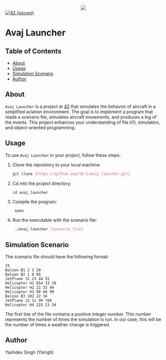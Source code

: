 <div align="center">
  <img src="https://raw.githubusercontent.com/YD-S/42_project-readmes/master/banners/42-dark.png"/>
</div>
<a href='https://profile.intra.42.fr/users/ysingh' target="_blank">
        <img alt='42 (oscuro)' src='https://img.shields.io/badge/Málaga-black?style=flat&logo=42&logoColor=white'/>
</a>

# Avaj Launcher

## Table of Contents
- [About](#about)
- [Usage](#usage)
- [Simulation Scenario](#simulation-scenario)
- [Author](#author)

## About

`Avaj Launcher` is a project at [42](https://www.42.fr/) that simulates the behavior of aircraft in a simplified aviation environment. The goal is to implement a program that reads a scenario file, simulates aircraft movements, and produces a log of the events. This project enhances your understanding of file I/O, simulation, and object-oriented programming.

## Usage

To use `Avaj Launcher` in your project, follow these steps:

1. Clone the repository to your local machine:

   ```bash
   git clone [https://github.com/YD-S/Avaj_launcher.git]
   ```
2. Cd into the project directory:

   ```
   cd avaj_launcher
   ```
3. Compile the program:

   ```bash
    make
    ```
4. Run the executable with the scenario file:

   ```bash
    ./avaj_launcher [scenario_file]
   ```
   
## Simulation Scenario

The scenario file should have the following format:

    25
    Baloon B1 2 3 20
    Baloon B2 1 8 66
    JetPlane J1 23 44 32
    Helicopter H1 654 33 20
    Helicopter H2 22 33 44
    Helicopter H3 98 68 99
    Baloon B3 102 22 34
    JetPlane J2 11 99 768
    Helicopter H4 223 23 54


The first line of the file contains a positive integer number. This number represents the number of times the simulation is run. In our case, this will be the number of times a weather change is triggered.

## Author

Yashdev Singh (Ysingh)